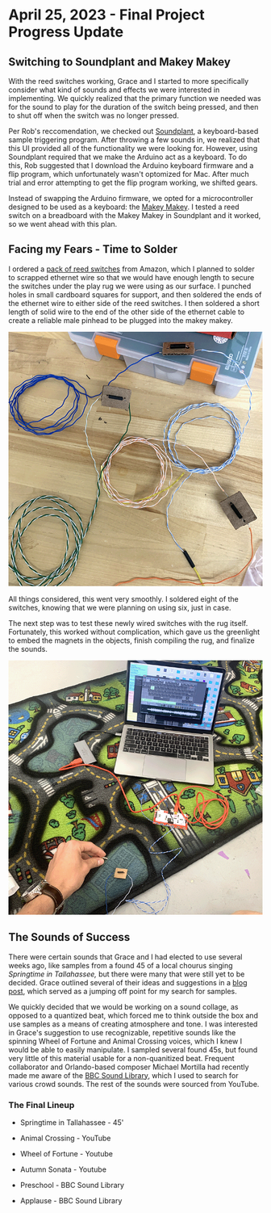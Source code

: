 # April 25, 2023 - Final Project Progress Update

## Switching to Soundplant and Makey Makey

With the reed switches working, Grace and I started to more specifically consider what kind of sounds and effects we were interested in implementing. We quickly realized that the primary function we needed was for the sound to play for the duration of the switch being pressed, and then to shut off when the switch was no longer pressed.

Per Rob's reccomendation, we checked out [Soundplant](https://soundplant.org), a keyboard-based sample triggering program. After throwing a few sounds in, we realized that this UI provided all of the functionality we were looking for. However, using Soundplant required that we make the Arduino act as a keyboard. To do this, Rob suggested that I download the Arduino keyboard firmware and a flip program, which unfortunately wasn't optomized for Mac. After much trial and error attempting to get the flip program working, we shifted gears.

Instead of swapping the Arduino firmware, we opted for a microcontroller designed to be used as a keyboard: the [Makey Makey](https://www.youtube.com/watch?v=rfQqh7iCcOU). I tested a reed switch on a breadboard with the Makey Makey in Soundplant and it worked, so we went ahead with this plan.

## Facing my Fears - Time to Solder

I ordered a [pack of reed switches](https://www.amazon.com/Gebildet-Normally-Induction-2-5mm×14mm-Multi-Use/dp/B07YFBQ4HS/ref=sr_1_4?keywords=reed%2Bswitch&qid=1681305623&sr=8-4&th=1) from Amazon, which I planned to solder to scrapped ethernet wire so that we would have enough length to secure the switches under the play rug we were using as our surface. I punched holes in small cardboard squares for support, and then soldered the ends of the ethernet wire to either side of the reed switches. I then soldered a short length of solid wire to the end of the other side of the ethernet cable to create a reliable male pinhead to be plugged into the makey makey.

![Reed switches embedded in carboard with soldered wires](images/final/reedSwitches.png)

All things considered, this went very smoothly. I soldered eight of the switches, knowing that we were planning on using six, just in case.

The next step was to test these newly wired switches with the rug itself. Fortunately, this worked without complication, which gave us the greenlight to embed the magnets in the objects, finish compiling the rug, and finalize the sounds.

![Successful test of reed switches embedded in rug](images/final/rugTest.png)

## The Sounds of Success

There were certain sounds that Grace and I had elected to use several weeks ago, like samples from a found 45 of a local chourus singing *Springtime in Tallahassee,* but there were many that were still yet to be decided. Grace outlined several of their ideas and suggestions in a [blog post](https://gracethorn.github.io/gracesblog/FinalProjectShare.html), which served as a jumping off point for my search for samples.

We quickly decided that we would be working on a sound collage, as opposed to a quantized beat, which forced me to think outside the box and use samples as a means of creating atmosphere and tone. I was interested in Grace's suggestion to use recognizable, repetitive sounds like the spinning Wheel of Fortune and Animal Crossing voices, which I knew I would be able to easily manipulate. I sampled several found 45s, but found very little of this material usable for a non-quanitized beat. Frequent collaborator and Orlando-based composer Michael Mortilla had recently made me aware of the [BBC Sound Library](https://sound-effects.bbcrewind.co.uk), which I used to search for various crowd sounds. The rest of the sounds were sourced from YouTube.

### The Final Lineup

* Springtime in Tallahassee - 45'

* Animal Crossing - YouTube

* Wheel of Fortune - Youtube

* Autumn Sonata - Youtube

* Preschool - BBC Sound Library

* Applause - BBC Sound Library
